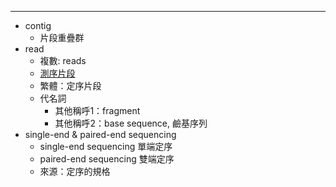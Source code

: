 ---
- contig
  - 片段重疊群
- read
  - 複數: reads
  - [測序片段](https://zh.wikipedia.org/wiki/%E5%BA%8F%E5%88%97%E7%B5%84%E8%A3%9D)
  - 繁體：定序片段
  - 代名詞
    - 其他稱呼1：fragment
    - 其他稱呼2：base sequence, 鹼基序列
- single-end & paired-end sequencing
  - single-end sequencing 單端定序
  - paired-end sequencing 雙端定序
  - 來源：定序的規格
